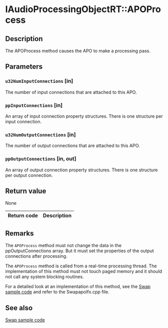 # IAudioProcessingObjectRT::APOProcess

## Description

The APOProcess method causes the APO to make a processing pass.

## Parameters

### `u32NumInputConnections` [in]

The number of input connections that are attached to this APO.

### `ppInputConnections` [in]

An array of input connection property structures. There is one structure per input connection.

### `u32NumOutputConnections` [in]

The number of output connections that are attached to this APO.

### `ppOutputConnections` [in, out]

An array of output connection property structures. There is one structure per output connection.

## Return value

None

| Return code | Description |
| --- | --- |

## Remarks

The `APOProcess` method must not change the data in the ppOutputConnections array. But it must set the properties of the output connections after processing.

The `APOProcess` method is called from a real-time processing thread. The implementation of this method must not touch paged memory and it should not call any system blocking routines.

For a detailed look at an implementation of this method, see the [Swap sample code](https://learn.microsoft.com/windows-hardware/drivers/audio/windows-vista-sapo-feature-reference) and refer to the Swapapolfx.cpp file.

## See also

[Swap sample code](https://learn.microsoft.com/windows-hardware/drivers/audio/windows-vista-sapo-feature-reference)